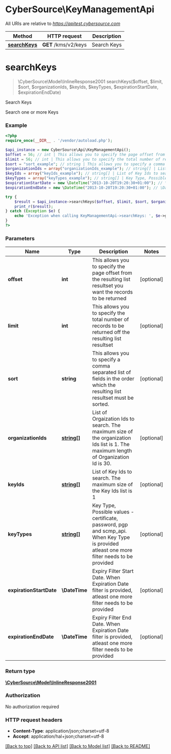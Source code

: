 # CyberSource\KeyManagementApi

All URIs are relative to *https://apitest.cybersource.com*

Method | HTTP request | Description
------------- | ------------- | -------------
[**searchKeys**](KeyManagementApi.md#searchKeys) | **GET** /kms/v2/keys | Search Keys


# **searchKeys**
> \CyberSource\Model\InlineResponse2001 searchKeys($offset, $limit, $sort, $organizationIds, $keyIds, $keyTypes, $expirationStartDate, $expirationEndDate)

Search Keys

Search one or more Keys

### Example
```php
<?php
require_once(__DIR__ . '/vendor/autoload.php');

$api_instance = new CyberSource\Api\KeyManagementApi();
$offset = 56; // int | This allows you to specify the page offset from the resulting list resultset you want the records to be returned
$limit = 56; // int | This allows you to specify the total number of records to be returned off the resulting list resultset
$sort = "sort_example"; // string | This allows you to specify a comma separated list of fields in the order which the resulting list resultset must be sorted.
$organizationIds = array("organizationIds_example"); // string[] | List of Orgaization Ids to search. The maximum size of the organization Ids list is 1. The maximum length of Organization Id is 30.
$keyIds = array("keyIds_example"); // string[] | List of Key Ids to search. The maximum size of the Key Ids list is 1
$keyTypes = array("keyTypes_example"); // string[] | Key Type, Possible values -  certificate, password, pgp and scmp_api. When Key Type is provided atleast one more filter needs to be provided
$expirationStartDate = new \DateTime("2013-10-20T19:20:30+01:00"); // \DateTime | Expiry Filter Start Date. When Expiration Date filter is provided, atleast one more filter needs to be provided
$expirationEndDate = new \DateTime("2013-10-20T19:20:30+01:00"); // \DateTime | Expiry Filter End Date. When Expiration Date filter is provided, atleast one more filter needs to be provided

try {
    $result = $api_instance->searchKeys($offset, $limit, $sort, $organizationIds, $keyIds, $keyTypes, $expirationStartDate, $expirationEndDate);
    print_r($result);
} catch (Exception $e) {
    echo 'Exception when calling KeyManagementApi->searchKeys: ', $e->getMessage(), PHP_EOL;
}
?>
```

### Parameters

Name | Type | Description  | Notes
------------- | ------------- | ------------- | -------------
 **offset** | **int**| This allows you to specify the page offset from the resulting list resultset you want the records to be returned | [optional]
 **limit** | **int**| This allows you to specify the total number of records to be returned off the resulting list resultset | [optional]
 **sort** | **string**| This allows you to specify a comma separated list of fields in the order which the resulting list resultset must be sorted. | [optional]
 **organizationIds** | [**string[]**](../Model/string.md)| List of Orgaization Ids to search. The maximum size of the organization Ids list is 1. The maximum length of Organization Id is 30. | [optional]
 **keyIds** | [**string[]**](../Model/string.md)| List of Key Ids to search. The maximum size of the Key Ids list is 1 | [optional]
 **keyTypes** | [**string[]**](../Model/string.md)| Key Type, Possible values -  certificate, password, pgp and scmp_api. When Key Type is provided atleast one more filter needs to be provided | [optional]
 **expirationStartDate** | **\DateTime**| Expiry Filter Start Date. When Expiration Date filter is provided, atleast one more filter needs to be provided | [optional]
 **expirationEndDate** | **\DateTime**| Expiry Filter End Date. When Expiration Date filter is provided, atleast one more filter needs to be provided | [optional]

### Return type

[**\CyberSource\Model\InlineResponse2001**](../Model/InlineResponse2001.md)

### Authorization

No authorization required

### HTTP request headers

 - **Content-Type**: application/json;charset=utf-8
 - **Accept**: application/hal+json;charset=utf-8

[[Back to top]](#) [[Back to API list]](../../README.md#documentation-for-api-endpoints) [[Back to Model list]](../../README.md#documentation-for-models) [[Back to README]](../../README.md)


